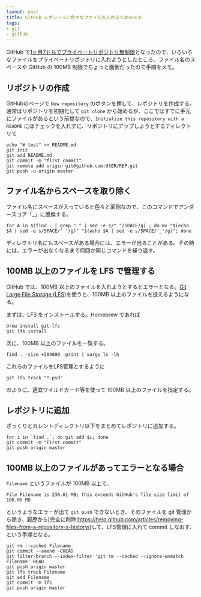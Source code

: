 ```yaml
---
layout: post
title: GitHub レポジトリに色々なファイルを入れるためのメモ
tags:
- git
- github
---
```

GitHub で[1ヶ月7ドルでプライベートリポジトリ無制限](https://github.com/blog/2164-introducing-unlimited-private-repositorie)となったので、いろいろなファイルをプライベートリポジトリに入れようとしたところ、ファイル名のスペースや GitHub の 100MB 制限でちょっと面倒だったので手順をメモ。

## リポジトリの作成
GitHubのページで ```New repository``` のボタンを押して、レポジトリを作成する。通常はリポジトリを初期化して ```git clone``` から始めるが、ここではすでに手元にファイルがあるという前提なので、```Initialize this repository with a README``` にはチェックを入れずに、リポジトリにアップしようとするディレクトリで

~~~
echo "# test" >> README.md
git init
git add README.md
git commit -m "first commit"
git remote add origin git@github.com:USER/REP.git
git push -u origin master
~~~

## ファイル名からスペースを取り除く

ファイル名にスペースが入っていると色々と面倒なので、このコマンドでアンダースコア「_」に置換する。

~~~
for A in $(find . | grep " " | sed -e s/" "/SPACE/g) ; do mv "$(echo $A | sed -e s/SPACE/' '/g)" "$(echo $A | sed -e s/SPACE/'_'/g)"; done
~~~

ディレクトリ名にもスペースがある場合には、エラーが出ることがある。その時には、エラーが出なくなるまで何回か同じコマンドを繰り返す。

## 100MB 以上のファイルを LFS で管理する

GitHub では、100MB 以上のファイルを入れようとするとエラーとなる。[Git Large File Storage (LFS)](https://git-lfs.github.com/)を使うと、100MB 以上のファイルを扱えるようになる。

まずは、LFS をインストールする。Homebrew であれば

~~~
brew install git-lfs
git lfs install
~~~

次に、100MB 以上のファイルを一覧する。

~~~
find . -size +204800 -print | xargs ls -lh
~~~

これらのファイルをLFS管理とするように

~~~
git lfs track "*.psd"
~~~

のように、適宜ワイルドカード等を使って 100MB 以上のファイルを指定する。

## レポジトリに追加 

ざっくりとカレントディレクトリ以下をまとめてレポジトリに追加する。

~~~
for i in `find .`; do git add $i; done
git commit -m "First commit"
git push origin master
~~~

## 100MB 以上のファイルがあってエラーとなる場合

```Filename``` というファイルが 100MB 以上で、

~~~
File Filename is 230.01 MB; this exceeds GitHub's file size limit of 100.00 MB
~~~

というようなエラーが出て ```git push``` できないとき、そのファイルを git 管理から除き、履歴から[完全に削除(https://help.github.com/articles/removing-files-from-a-repository-s-history/)して、LFS管理に入れて commit しなおす、という手順となる。

~~~
git rm --cached Filename
git commit --amend -CHEAD
git filter-branch --index-filter 'git rm --cached --ignore-unmatch Filename' HEAD
git push origin master
git lfs track Filename
git add Filename
git commit -m lfs
git push origin master
~~~
